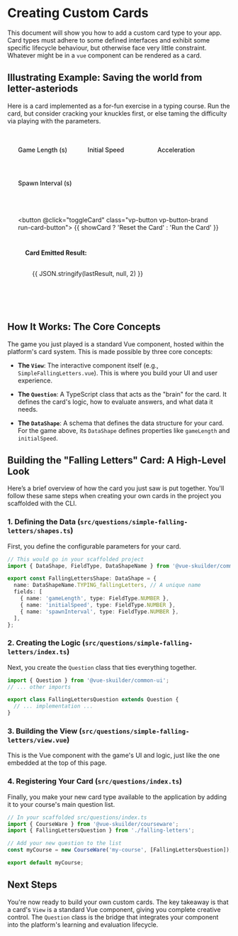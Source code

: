 <script setup>
import { ref } from 'vue'
import FallingLetters from '@vue-skuilder/courseware/typing/questions/falling-letters/FallingLetters.vue'

const showCard = ref(false)
const gameData = ref([
  { gameLength: 15, initialSpeed: 1, acceleration: 0.2, spawnInterval: 0.25 }
])
const lastResult = ref(null)

const handleResponse = (cardRecord) => {
  console.log(`handling: ${JSON.stringify(cardRecord)}`);
  lastResult.value = {
    isCorrect: cardRecord.isCorrect,
    performance: cardRecord.performance
  }
};

const toggleCard = () => {
  // Reset result when showing the card
  if (!showCard.value) {
    lastResult.value = null;
  }
  showCard.value = !showCard.value;
}
</script>

# Creating Custom Cards

This document will show you how to add a custom card type to your app. Card types must adhere to some defined interfaces and exhibit some specific lifecycle behaviour, but otherwise face very little constraint. Whatever might be in a `vue` component can be rendered as a card.

## Illustrating Example: Saving the world from letter-asteriods

Here is a card implemented as a for-fun exercise in a typing course. Run the card, but consider cracking your knuckles first, or else taming the difficulty via playing with the parameters.

<div class="interactive-demo">
  <div class="demo-controls">
    <div class="control-group">
      <label for="gameLength">Game Length (s)</label>
      <input id="gameLength" type="number" v-model.number="gameData[0].gameLength">
    </div>
    <div class="control-group">
      <label for="initialSpeed">Initial Speed</label>
      <input id="initialSpeed" type="number" v-model.number="gameData[0].initialSpeed">
    </div>
    <div class="control-group">
      <label for="acceleration">Acceleration</label>
      <input id="acceleration" type="number" step="0.1" v-model.number="gameData[0].acceleration">
    </div>
    <div class="control-group">
      <label for="spawnInterval">Spawn Interval (s)</label>
      <input id="spawnInterval" type="number" step="0.1" v-model.number="gameData[0].spawnInterval">
    </div>
  </div>

  <button @click="toggleCard" class="vp-button vp-button-brand run-card-button">
    {{ showCard ? 'Reset the Card' : 'Run the Card' }}
  </button>
  <div v-if="showCard" class="demo-content">
    <FallingLetters :data="gameData" @emit-response="handleResponse" />
    <div v-if="lastResult" class="result-display">
      <p><strong>Card Emitted Result:</strong></p>
      <pre>{{ JSON.stringify(lastResult, null, 2) }}</pre>
    </div>
  </div>
</div>

<style>
.interactive-demo {
  background-color: var(--vp-c-bg-soft);
  padding: 1.5rem;
  border-radius: 8px;
  margin: 1.5rem 0;
}
.demo-controls {
  display: grid;
  grid-template-columns: repeat(auto-fit, minmax(130px, 1fr));
  gap: 1rem;
  margin-bottom: 1.5rem;
}
.control-group {
  display: flex;
  flex-direction: column;
}
.control-group label {
  font-size: 0.875rem;
  font-weight: 500;
  margin-bottom: 0.5rem;
  color: var(--vp-c-text-2);
}
.control-group input {
  font-size: 1rem;
  padding: 0.5rem;
  border-radius: 4px;
  border: 1px solid var(--vp-c-border);
  background-color: var(--vp-c-bg);
  width: 100%;
}
.demo-content {
  margin-top: 1.5rem;
}

.run-card-button {
  /* Base styles to ensure it looks like a button */
  display: inline-block;
  border: 2px solid var(--vp-button-brand-border);
  color: var(--vp-button-brand-text);
  background-color: var(--vp-button-brand-bg);
  border-radius: 20px;
  text-decoration: none !important; /* Ensure no underline */
  text-align: center;

  /* "Poppy" styles */
  padding: 0.5rem 1.5rem;
  font-weight: 600;
  box-shadow: 0 2px 4px rgba(0,0,0,0.15);
  transition: all 0.2s ease-out;
}

.run-card-button:hover {
  box-shadow: 0 4px 8px rgba(0,0,0,0.2);
  background-color: var(--vp-button-brand-hover-bg);
  border-color: var(--vp-button-brand-hover-border);
  color: var(--vp-button-brand-hover-text);
}

.result-display {
  margin-top: 1.5rem;
  padding: 1rem;
  background-color: var(--vp-c-bg);
  border-radius: 8px;
  border: 1px solid var(--vp-c-divider);
}

.result-display p {
  margin: 0 0 0.5rem 0;
  font-size: 0.875rem;
  color: var(--vp-c-text-2);
}

.result-display pre {
  background-color: var(--vp-c-bg-alt);
  padding: 1rem;
  border-radius: 4px;
  font-family: var(--vp-font-family-mono);
  font-size: 0.875rem;
  color: var(--vp-c-text-1);
  white-space: pre-wrap;
}
</style>

## How It Works: The Core Concepts

The game you just played is a standard Vue component, hosted within the platform's card system. This is made possible by three core concepts:

-   **The `View`**: The interactive component itself (e.g., `SimpleFallingLetters.vue`). This is where you build your UI and user experience.

-   **The `Question`**: A TypeScript class that acts as the "brain" for the card. It defines the card's logic, how to evaluate answers, and what data it needs.

-   **The `DataShape`**: A schema that defines the data structure for your card. For the game above, its `DataShape` defines properties like `gameLength` and `initialSpeed`.

## Building the "Falling Letters" Card: A High-Level Look

Here’s a brief overview of how the card you just saw is put together. You'll follow these same steps when creating your own cards in the project you scaffolded with the CLI.

### 1. Defining the Data (`src/questions/simple-falling-letters/shapes.ts`)

First, you define the configurable parameters for your card.

```typescript
// This would go in your scaffolded project
import { DataShape, FieldType, DataShapeName } from '@vue-skuilder/common';

export const FallingLettersShape: DataShape = {
  name: DataShapeName.TYPING_fallingLetters, // A unique name
  fields: [
    { name: 'gameLength', type: FieldType.NUMBER },
    { name: 'initialSpeed', type: FieldType.NUMBER },
    { name: 'spawnInterval', type: FieldType.NUMBER },
  ],
};
```

### 2. Creating the Logic (`src/questions/simple-falling-letters/index.ts`)

Next, you create the `Question` class that ties everything together.

```typescript
import { Question } from '@vue-skuilder/common-ui';
// ... other imports

export class FallingLettersQuestion extends Question {
  // ... implementation ...
}
```

### 3. Building the View (`src/questions/simple-falling-letters/view.vue`)

This is the Vue component with the game's UI and logic, just like the one embedded at the top of this page.

### 4. Registering Your Card (`src/questions/index.ts`)

Finally, you make your new card type available to the application by adding it to your course's main question list.

```typescript
// In your scaffolded src/questions/index.ts
import { CourseWare } from '@vue-skuilder/courseware';
import { FallingLettersQuestion } from './falling-letters';

// Add your new question to the list
const myCourse = new CourseWare('my-course', [FallingLettersQuestion]);

export default myCourse;
```

## Next Steps

You're now ready to build your own custom cards. The key takeaway is that a card's `View` is a standard Vue component, giving you complete creative control. The `Question` class is the bridge that integrates your component into the platform's learning and evaluation lifecycle.
